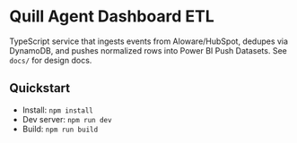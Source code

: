 # Quill Agent Dashboard ETL

TypeScript service that ingests events from Aloware/HubSpot, dedupes via DynamoDB, and pushes normalized rows into Power BI Push Datasets. See `docs/` for design docs.

## Quickstart
- Install: `npm install`
- Dev server: `npm run dev`
- Build: `npm run build`
